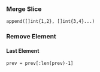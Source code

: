 ### Merge Slice
```
append([]int{1,2}, []int{3,4}...)
```

### Remove Element
#### Last Element
```
prev = prev[:len(prev)-1]
```
